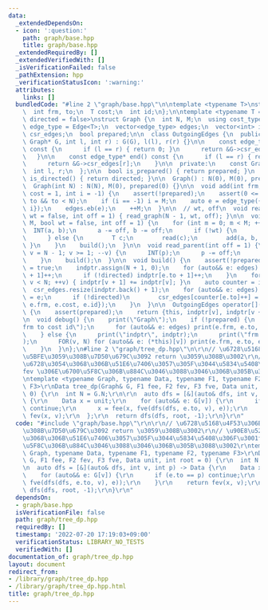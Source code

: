 ```yaml
---
data:
  _extendedDependsOn:
  - icon: ':question:'
    path: graph/base.hpp
    title: graph/base.hpp
  _extendedRequiredBy: []
  _extendedVerifiedWith: []
  _isVerificationFailed: false
  _pathExtension: hpp
  _verificationStatusIcon: ':warning:'
  attributes:
    links: []
  bundledCode: "#line 2 \"graph/base.hpp\"\n\ntemplate <typename T>\nstruct Edge {\n\
    \  int frm, to;\n  T cost;\n  int id;\n};\n\ntemplate <typename T = int, bool\
    \ directed = false>\nstruct Graph {\n  int N, M;\n  using cost_type = T;\n  using\
    \ edge_type = Edge<T>;\n  vector<edge_type> edges;\n  vector<int> indptr;\n  vector<edge_type>\
    \ csr_edges;\n  bool prepared;\n\n  class OutgoingEdges {\n  public:\n    OutgoingEdges(const\
    \ Graph* G, int l, int r) : G(G), l(l), r(r) {}\n\n    const edge_type* begin()\
    \ const {\n      if (l == r) { return 0; }\n      return &G->csr_edges[l];\n \
    \   }\n\n    const edge_type* end() const {\n      if (l == r) { return 0; }\n\
    \      return &G->csr_edges[r];\n    }\n\n  private:\n    const Graph* G;\n  \
    \  int l, r;\n  };\n\n  bool is_prepared() { return prepared; }\n  constexpr bool\
    \ is_directed() { return directed; }\n\n  Graph() : N(0), M(0), prepared(0) {}\n\
    \  Graph(int N) : N(N), M(0), prepared(0) {}\n\n  void add(int frm, int to, T\
    \ cost = 1, int i = -1) {\n    assert(!prepared);\n    assert(0 <= frm && 0 <=\
    \ to && to < N);\n    if (i == -1) i = M;\n    auto e = edge_type({frm, to, cost,\
    \ i});\n    edges.eb(e);\n    ++M;\n  }\n\n  // wt, off\n  void read_tree(bool\
    \ wt = false, int off = 1) { read_graph(N - 1, wt, off); }\n\n  void read_graph(int\
    \ M, bool wt = false, int off = 1) {\n    for (int m = 0; m < M; ++m) {\n    \
    \  INT(a, b);\n      a -= off, b -= off;\n      if (!wt) {\n        add(a, b);\n\
    \      } else {\n        T c;\n        read(c);\n        add(a, b, c);\n     \
    \ }\n    }\n    build();\n  }\n\n  void read_parent(int off = 1) {\n    for (int\
    \ v = N - 1; v >= 1; --v) {\n      INT(p);\n      p -= off;\n      add(p, v);\n\
    \    }\n    build();\n  }\n\n  void build() {\n    assert(!prepared);\n    prepared\
    \ = true;\n    indptr.assign(N + 1, 0);\n    for (auto&& e: edges) {\n      indptr[e.frm\
    \ + 1]++;\n      if (!directed) indptr[e.to + 1]++;\n    }\n    for (int v = 0;\
    \ v < N; ++v) { indptr[v + 1] += indptr[v]; }\n    auto counter = indptr;\n  \
    \  csr_edges.resize(indptr.back() + 1);\n    for (auto&& e: edges) {\n      csr_edges[counter[e.frm]++]\
    \ = e;\n      if (!directed)\n        csr_edges[counter[e.to]++] = edge_type({e.to,\
    \ e.frm, e.cost, e.id});\n    }\n  }\n\n  OutgoingEdges operator[](int v) const\
    \ {\n    assert(prepared);\n    return {this, indptr[v], indptr[v + 1]};\n  }\n\
    \n  void debug() {\n    print(\"Graph\");\n    if (!prepared) {\n      print(\"\
    frm to cost id\");\n      for (auto&& e: edges) print(e.frm, e.to, e.cost, e.id);\n\
    \    } else {\n      print(\"indptr\", indptr);\n      print(\"frm to cost id\"\
    );\n      FOR(v, N) for (auto&& e: (*this)[v]) print(e.frm, e.to, e.cost, e.id);\n\
    \    }\n  }\n};\n#line 2 \"graph/tree_dp.hpp\"\n\r\n// \u6728\u5168\u4F53\u306B\
    \u5BFE\u3059\u308B\u7D50\u679C\u3092 return \u3059\u308B\u3002\r\n// \u90E8\u5206\
    \u6728\u3054\u3068\u306B\u51E6\u7406\u3057\u305F\u3044\u5834\u5408\u306F\u3001\
    fev \u306E\u6700\u5F8C\u306B\u884C\u3046\u3088\u3046\u306B\u305B\u3088\u3002\r\
    \ntemplate <typename Graph, typename Data, typename F1, typename F2, typename\
    \ F3>\r\nData tree_dp(Graph& G, F1 fee, F2 fev, F3 fve, Data unit, int root =\
    \ 0) {\r\n  int N = G.N;\r\n\r\n  auto dfs = [&](auto& dfs, int v, int p) -> Data\
    \ {\r\n    Data x = unit;\r\n    for (auto&& e: G[v]) {\r\n      if (e.to == p)\
    \ continue;\r\n      x = fee(x, fve(dfs(dfs, e.to, v), e));\r\n    }\r\n    return\
    \ fev(x, v);\r\n  };\r\n  return dfs(dfs, root, -1);\r\n}\r\n"
  code: "#include \"graph/base.hpp\"\r\n\r\n// \u6728\u5168\u4F53\u306B\u5BFE\u3059\
    \u308B\u7D50\u679C\u3092 return \u3059\u308B\u3002\r\n// \u90E8\u5206\u6728\u3054\
    \u3068\u306B\u51E6\u7406\u3057\u305F\u3044\u5834\u5408\u306F\u3001fev \u306E\u6700\
    \u5F8C\u306B\u884C\u3046\u3088\u3046\u306B\u305B\u3088\u3002\r\ntemplate <typename\
    \ Graph, typename Data, typename F1, typename F2, typename F3>\r\nData tree_dp(Graph&\
    \ G, F1 fee, F2 fev, F3 fve, Data unit, int root = 0) {\r\n  int N = G.N;\r\n\r\
    \n  auto dfs = [&](auto& dfs, int v, int p) -> Data {\r\n    Data x = unit;\r\n\
    \    for (auto&& e: G[v]) {\r\n      if (e.to == p) continue;\r\n      x = fee(x,\
    \ fve(dfs(dfs, e.to, v), e));\r\n    }\r\n    return fev(x, v);\r\n  };\r\n  return\
    \ dfs(dfs, root, -1);\r\n}\r\n"
  dependsOn:
  - graph/base.hpp
  isVerificationFile: false
  path: graph/tree_dp.hpp
  requiredBy: []
  timestamp: '2022-07-20 17:19:03+09:00'
  verificationStatus: LIBRARY_NO_TESTS
  verifiedWith: []
documentation_of: graph/tree_dp.hpp
layout: document
redirect_from:
- /library/graph/tree_dp.hpp
- /library/graph/tree_dp.hpp.html
title: graph/tree_dp.hpp
---
```

